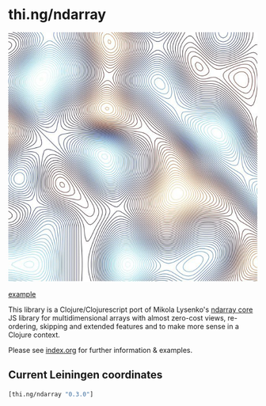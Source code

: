 # thi.ng/ndarray

![2d contour lines example](assets/noise-res128.jpg)

[example](src/contours.org#examples)

This library is a Clojure/Clojurescript port of Mikola Lysenko's
[ndarray core](https://github.com/scijs/ndarray) JS library for
multidimensional arrays with almost zero-cost views, re-ordering,
skipping and extended features and to make more sense in a Clojure
context.

Please see [index.org](src/index.org) for further information & examples.

## Current Leiningen coordinates

```clj
[thi.ng/ndarray "0.3.0"]
```
